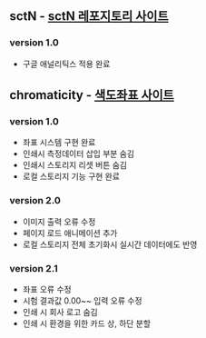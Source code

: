 ## sctN - [sctN 레포지토리 사이트](https://rlaghdtlr.github.io/stcN/)

### version 1.0

- 구글 애널리틱스 적용 완료

## chromaticity - [색도좌표 사이트](https://rlaghdtlr.github.io/stcN/chromaticity/)

### version 1.0

- 좌표 시스템 구현 완료
- 인쇄시 측정데이터 삽입 부분 숨김
- 인쇄시 스토리지 리셋 버튼 숨김
- 로컬 스토리지 기능 구현 완료

### version 2.0

- 이미지 출력 오류 수정
- 페이지 로드 애니메이션 추가
- 로컬 스토리지 전체 초기화시 실시간 데이터에도 반영

### version 2.1

- 좌표 오류 수정
- 시험 결과값 0.00~~ 입력 오류 수정
- 인쇄 시 회사 로고 숨김
- 인쇄 시 환경을 위한 카드 상, 하단 분할
